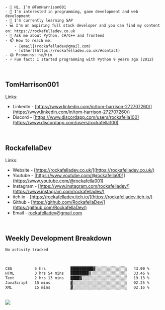 ```
- 👋 Hi, I’m @TomHarrison001
- 👀 I’m interested in programming, game development and web development
- 🌱 I’m currently learning SAP
- 💻 I'm an aspiring full stack developer and you can find my content on: https://rockafelladev.co.uk
- 💬 Ask me about Python, C#/C++ and frontend
- 📫 How to reach me: 
    - [email](rockafelladev@gmail.com)  
    - [other](https://rockafelladev.co.uk/#contact)
- 😄 Pronouns: he/him
- ⚡ Fun fact: I started programming with Python 9 years ago (2012)
```
  
<br/>

## TomHarrison001

Links:
- LinkedIn - [https://www.linkedin.com/in/tom-harrison-272707260/](https://www.linkedin.com/in/tom-harrison-272707260/)
- Discord - [https://www.discordapp.com/users/rockafella100](https://www.discordapp.com/users/rockafella100)

<br/>

## RockafellaDev

Links:
- Website - [https://rockafelladev.co.uk/](https://rockafelladev.co.uk/)
- Youtube - [https://www.youtube.com/@rockafella001](https://www.youtube.com/@rockafella001)
- Instagram - [https://www.instagram.com/rockafelladev/](https://www.instagram.com/rockafelladev/)
- itch.io - [https://rockafelladev.itch.io/](https://rockafelladev.itch.io/)
- Github - [https://github.com/RockafellaDev/](https://github.com/RockafellaDev/)
- Email - rockafelladev@gmail.com

<br/>

## Weekly Development Breakdown

```txt
No activity tracked
```

<br/>

<!--START_SECTION:waka-->

```txt
CSS          5 hrs           ██████████▓░░░░░░░░░░░░░░   43.00 %
HTML         3 hrs 54 mins   ████████▒░░░░░░░░░░░░░░░░   33.46 %
Text         2 hrs 13 mins   ████▓░░░░░░░░░░░░░░░░░░░░   19.13 %
JavaScript   15 mins         ▓░░░░░░░░░░░░░░░░░░░░░░░░   02.25 %
XML          15 mins         ▓░░░░░░░░░░░░░░░░░░░░░░░░   02.16 %
```

<!--END_SECTION:waka-->

<br/>

<img src="https://github-profile-trophy.vercel.app/?username=TomHarrison001&theme=nord&no-frame=true&margin-w=10&column=7" />

<br/>
